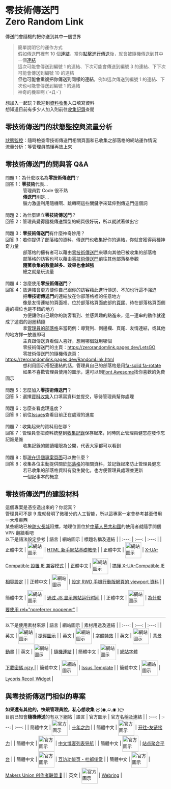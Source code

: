 # 零技術傳送門<br>Zero Random Link
傳送門會隨機的把你送到其中一個世界
> 簡單說明它的運作方式<br>
> 假如傳送門裡有 10 個[連結](https://zh.wikipedia.org/zh-tw/%E7%BB%9F%E4%B8%80%E8%B5%84%E6%BA%90%E5%AE%9A%E4%BD%8D%E7%AC%A6)，當你[點擊進行傳送](https://zerorandomlink.pages.dev/LetsGO)後，就會被隨機傳送到其中一個[連結](https://zh.wikipedia.org/zh-tw/%E7%BB%9F%E4%B8%80%E8%B5%84%E6%BA%90%E5%AE%9A%E4%BD%8D%E7%AC%A6)<br>
> 這次可能會傳送到編號 1 的連結、下次可能會傳送到編號 3 的連結、下下次可能會傳送到編號 10 的連結<br>
> **但也可能會重複把你傳送到同樣的連結**，例如這次傳送到編號 1 的連結、下次也可能會傳送到編號 1 的連結<br>
> 神奇的機率啊 (´◓Д◔`)<br>

想加入一起玩？歡迎到[資料收集](https://github.com/fez7yoe/ZeroRandomLink/issues/new/choose)入口填寫資料<br>
想知道目前有多少人加入則前往[收集記錄](https://github.com/fez7yoe/ZeroRandomLink/blob/main/BlogLog.md)查閱
## 零技術傳送門的狀態監控與流量分析
[狀態監控](https://zerorandomlink.fez7yoe.repl.co/status/page)：隨時檢查零技術傳送門相關頁面和已收集之部落格的網站運作情況<br>
流量分析：等管理員搞懂再放上來
## 零技術傳送門的問與答 Q&A
問題 1：為什麼取名為**零技術傳送門**？<br>
回答 1：**零技術**代表...<br>
&nbsp;&nbsp;&nbsp;&nbsp;&nbsp;&nbsp;&nbsp;&nbsp;&nbsp;&nbsp;&nbsp;&nbsp;&nbsp;&nbsp;管理員對 Code 很不熟<br>
&nbsp;&nbsp;&nbsp;&nbsp;&nbsp;&nbsp;&nbsp;&nbsp;&nbsp;&nbsp;&nbsp;&nbsp;&nbsp;&nbsp;**傳送門**則是...<br>
&nbsp;&nbsp;&nbsp;&nbsp;&nbsp;&nbsp;&nbsp;&nbsp;&nbsp;&nbsp;&nbsp;&nbsp;&nbsp;&nbsp;腦力激盪利用隨機啊、跳轉啊這些關鍵字來延伸到傳送門這個詞<br>
<br>
問題 2：為什麼建立**零技術傳送門**？<br>
回答 2：管理員覺得隨機傳送類型的網頁很好玩，所以就試著做出它<br>
<br>
問題 3：**零技術傳送門**有什麼神奇妙用？<br>
回答 3：若你提供了部落格的資料、傳送門也收集好你的連結，你就會獲得兩種神奇力量<br>
&nbsp;&nbsp;&nbsp;&nbsp;&nbsp;&nbsp;&nbsp;&nbsp;&nbsp;&nbsp;&nbsp;&nbsp;&nbsp;&nbsp;部落格的擁有者可以藉由[零技術傳送門](https://zerorandomlink.pages.dev/LetsGO)來導向其他已被收集的部落格<br>
&nbsp;&nbsp;&nbsp;&nbsp;&nbsp;&nbsp;&nbsp;&nbsp;&nbsp;&nbsp;&nbsp;&nbsp;&nbsp;&nbsp;部落格的訪客也可以藉由[零技術傳送門](https://zerorandomlink.pages.dev/LetsGO)前往其他部落格參觀<br>
&nbsp;&nbsp;&nbsp;&nbsp;&nbsp;&nbsp;&nbsp;&nbsp;&nbsp;&nbsp;&nbsp;&nbsp;&nbsp;&nbsp;**隨著收集的數量越多、效果也會越強**<br>
&nbsp;&nbsp;&nbsp;&nbsp;&nbsp;&nbsp;&nbsp;&nbsp;&nbsp;&nbsp;&nbsp;&nbsp;&nbsp;&nbsp;總之就是玩流量<br>
<br>
問題 4：怎麼使用**零技術傳送門**？<br>
回答 4：放連結會更方便你自己跟你的訪客藉此進行傳送、不加也行這不強迫<br>
&nbsp;&nbsp;&nbsp;&nbsp;&nbsp;&nbsp;&nbsp;&nbsp;&nbsp;&nbsp;&nbsp;&nbsp;&nbsp;&nbsp;把**零技術傳送門**的連結放在你部落格裡的任意地方<br>
&nbsp;&nbsp;&nbsp;&nbsp;&nbsp;&nbsp;&nbsp;&nbsp;&nbsp;&nbsp;&nbsp;&nbsp;&nbsp;&nbsp;像是友情連結的頁面裡、位於部落格頁面底部的[頁尾](https://www.cadiis.com.tw/blog/must-know-proper-noun-of-web-design#linktofooter)、待在部落格頁面側邊的欄位也是不錯的地方<br>
&nbsp;&nbsp;&nbsp;&nbsp;&nbsp;&nbsp;&nbsp;&nbsp;&nbsp;&nbsp;&nbsp;&nbsp;&nbsp;&nbsp;方便讓你自己跟你的訪客看到、並感興趣的點進來，這一連串的動作就達成了遊戲的迴圈精隨<br>
&nbsp;&nbsp;&nbsp;&nbsp;&nbsp;&nbsp;&nbsp;&nbsp;&nbsp;&nbsp;&nbsp;&nbsp;&nbsp;&nbsp;拿[管理員的部落格](https://fez7yoe.github.io)來當範例：導覽列、側邊欄、頁尾、友情連結，或其他的地方擇一放置即可<br>
&nbsp;&nbsp;&nbsp;&nbsp;&nbsp;&nbsp;&nbsp;&nbsp;&nbsp;&nbsp;&nbsp;&nbsp;&nbsp;&nbsp;主頁跟傳送頁看個人喜好，想用哪個就用哪個<br>
&nbsp;&nbsp;&nbsp;&nbsp;&nbsp;&nbsp;&nbsp;&nbsp;&nbsp;&nbsp;&nbsp;&nbsp;&nbsp;&nbsp;零技術傳送門的主頁：https://zerorandomlink.pages.dev/LetsGO<br>
&nbsp;&nbsp;&nbsp;&nbsp;&nbsp;&nbsp;&nbsp;&nbsp;&nbsp;&nbsp;&nbsp;&nbsp;&nbsp;&nbsp;零技術傳送門的隨機傳送頁：https://zerorandomlink.pages.dev/RandomLink.html<br>
&nbsp;&nbsp;&nbsp;&nbsp;&nbsp;&nbsp;&nbsp;&nbsp;&nbsp;&nbsp;&nbsp;&nbsp;&nbsp;&nbsp;想利用圖示搭配連結的話，管理員自己的部落格是用[fa-solid fa-rotate](https://fontawesome.com/icons/rotate?s=solid&f=classic)<br>
&nbsp;&nbsp;&nbsp;&nbsp;&nbsp;&nbsp;&nbsp;&nbsp;&nbsp;&nbsp;&nbsp;&nbsp;&nbsp;&nbsp;如果不喜歡管理員使用的圖示，還可以到[Font Awesome](https://fontawesome.com/search?o=r&m=free)找你喜歡的免費圖示<br>
<br>
問題 5：怎麼加入**零技術傳送門**？<br>
回答 5：選擇[資料收集](https://github.com/fez7yoe/ZeroRandomLink/issues/new/choose)入口填寫資料並提交，等待管理員幫你處理<br>
<br>
問題 6：怎麼查看處理進度？<br>
回答 6：前往[Issues](https://github.com/fez7yoe/ZeroRandomLink/issues)查看目前正在處理的進度<br>
<br>
問題 7：收集起來的資料用在哪？<br>
回答 7：管理員會把資料統整到[收集記錄](https://github.com/fez7yoe/ZeroRandomLink/blob/main/BlogLog.md)保存起來，同時防止管理員健忘症發作忘記誰是誰<br>
&nbsp;&nbsp;&nbsp;&nbsp;&nbsp;&nbsp;&nbsp;&nbsp;&nbsp;&nbsp;&nbsp;&nbsp;&nbsp;&nbsp;收集記錄的閱讀權限為公開，代表大家都可以看到<br>
<br>
問題 8：那[現在這個專案頁面](https://github.com/fez7yoe/ZeroRandomLink)可以做什麼？<br>
回答 8：收集各位主動提供關於[部落格](https://zh.m.wikipedia.org/zh-tw/%E7%B6%B2%E8%AA%8C)的相關資料，並記錄起來防止管理員健忘<br>
&nbsp;&nbsp;&nbsp;&nbsp;&nbsp;&nbsp;&nbsp;&nbsp;&nbsp;&nbsp;&nbsp;&nbsp;&nbsp;&nbsp;若已收集的部落格資料有發生變化，也方便管理員處理並更新<br>
&nbsp;&nbsp;&nbsp;&nbsp;&nbsp;&nbsp;&nbsp;&nbsp;&nbsp;&nbsp;&nbsp;&nbsp;&nbsp;&nbsp;一個記事本的概念<br>
## 零技術傳送門的建設材料
這個專案是憑空造出來的？你認真？<br>
管理員可不是 9 歲就發明了微積分的人工智能，所以這專案一定會參考甚至借用一大堆東西<br>
某些網站已被[防火長城](https://zh.wikipedia.org/zh-tw/%E9%98%B2%E7%81%AB%E9%95%BF%E5%9F%8E)阻擋，地理位置位於[中華人民共和國](https://zh.wikipedia.org/zh-tw/%E4%B8%AD%E5%8D%8E%E4%BA%BA%E6%B0%91%E5%85%B1%E5%92%8C%E5%9B%BD)的使用者就隨手開個 VPN 翻牆看吧<br>
以下是語法設定參考
| 語言 | 網站圖示 | 標題名稱及連結 |
| :---: | :---: | :---: |
| 正體中文 | <img src="https://progressbar.tw/assets/icons/ms-icon-144x144-91f3810843503ce7a69429b8ee6f4e38872d9c3ff255ca7cd3e72746cd1b2b1b.png" width = "50" height = "50" alt="網站圖示" align="center" valign="center"> | [HTML 新手網站基礎教學](https://progressbar.tw/serials/5) |
| 正體中文 | <img src="https://atung.iblog.tw/wp-content/uploads/2020/06/icon_pixnet.jpg" width = "50" height = "50" alt="網站圖示" align="center" valign="center"> | [X-UA-Compatible 設置 IE 兼容模式](https://injerry.pixnet.net/blog/post/57042465) |
| 正體中文 | <img src="https://blog.darkthread.net/img/icon512x512.png" width = "50" height = "50" alt="網站圖示" align="center" valign="center"> | [搞懂 X-UA-Compatible IE 相容設定](https://blog.darkthread.net/blog/x-ua-compatible-setting) |
| 正體中文 | <img src="https://www.fooish.com/favicon.ico" width = "50" height = "50" alt="網站圖示" align="center" valign="center"> | [設定 RWD 手機行動版網頁的 viewport 資料](https://www.fooish.com/html/meta-viewport.html) |
| 簡體中文 | <img src="https://img2.moeblog.vip/images/tDSD.png" width = "50" height = "50" alt="網站圖示" align="center" valign="center"> | [通过 JS 显示网站运行时间](https://www.smalljun.com/archives/%E9%80%9A%E8%BF%87js%E6%98%BE%E7%A4%BA%E7%BD%91%E7%AB%99%E8%BF%90%E8%A1%8C%E6%97%B6%E9%97%B4.html) |
| 正體中文 | <img src="https://pjchender.dev/img/pjchender.png" width = "50" height = "50" alt="網站圖示" align="center" valign="center"> | [為什麼要使用 rel="noreferrer noopener"](https://pjchender.blogspot.com/2020/05/relnoreferrer-targetblank.html) |
***
以下是使用素材來源
| 語言 | 網站圖示 | 素材用途及連結 |
| :---: | :---: | :---: |
| 英文 | <img src="https://media.flaticon.com/dist/min/img/apple-icon-152x152-precomposed.png" width = "50" height = "50" alt="網站圖示" align="center" valign="center"> | [捷徑圖示](https://www.flaticon.com/free-icon/exchange_5791562?related_id=5791562&origin=search) |
| 英文 | <img src="https://cdn2.iconfinder.com/data/icons/social-icons-33/128/Codepen-512.png" width = "50" height = "50" alt="網站圖示" align="center" valign="center"> | [字體特效](https://codepen.io/team/css-tricks/pen/xxPOgmZ) |
| 英文 | <img src="https://cdn2.iconfinder.com/data/icons/social-icons-33/128/Codepen-512.png" width = "50" height = "50" alt="網站圖示" align="center" valign="center"> | [背景動畫](https://codepen.io/ElHalWaNY/pen/zKRQGx) |
| 英文 | <img src="https://images.squarespace-cdn.com/content/v1/50eca855e4b0939ae8bb12d9/1381006470272-AJCDIBP37RWH3OCJIYBV/favicon.ico" width = "50" height = "50" alt="網站圖示" align="center" valign="center"> | [隨機連結](https://learninginhand.com/blog/random-messages-and-links) |
| 簡體中文 | <img src="https://res.wx.qq.com/a/wx_fed/assets/res/OTE0YTAw.png" width = "50" height = "50" alt="網站圖示" align="center" valign="center"> | [網站字體](https://mp.weixin.qq.com/s/t_00phJay2v8CwQh0UwufA)<br>[下載密碼 njzy ](https://njzybaby.lanzoui.com/b07sle58j) |
| 簡體中文 | <img src="https://raw.githubusercontent.com/travellings-link/travellings/master/assets/favicon.png" width = "50" height = "50" alt="網站圖示" align="center" valign="center"> | [ Issus Template](https://github.com/travellings-link/travellings) |
| 簡體中文 | <img src="https://cdn.jsdelivr.net/npm/@dsrca/cdn@1.0.0/lib/favicon/pwa-512x512.png" width = "50" height = "50" alt="網站圖示" align="center" valign="center"> | [Lycoris Recoil Widget](https://github.com/dsrkafuu/sakana-widget) |
## 與零技術傳送門相似的專案
**如果還有其他的，快跟管理員說，私心想收集** ლ(◉◞౪◟◉ )ლ<br>
目前已知會**隨機傳送**的有以下網站
| 語言 | 官方圖示 | 官方名稱及連結 |
| :---: | :---: | :---: |
| 簡體中文 | <img src="https://www.foreverblog.cn/favicon.ico" width = "50" height = "50" alt="官方圖示" align="center" valign="center"> | [十年之约](https://www.foreverblog.cn) |
| 簡體中文 | <img src="https://raw.githubusercontent.com/travellings-link/travellings/master/assets/favicon.png" width = "50" height = "50" alt="官方圖示" align="center" valign="center"> | [开往-友链接力](https://github.com/travellings-link/travellings) |
| 簡體中文 | <img src="https://zhblogs.ohyee.cc/apple-touch-icon.png" width = "50" height = "50" alt="官方圖示" align="center" valign="center"> | [中文博客列表导航](https://zhblogs.ohyee.cc) |
| 簡體中文 | <img src="https://bucker-for-sae.oss-cn-hangzhou.aliyuncs.com/sitesImages/82486042.jpg" width = "50" height = "50" alt="官方圖示" align="center" valign="center"> | [站点聚合平台](http://sites.link) |
| 簡體中文 | <img src="https://dujun.tk/icon/visit.png" width = "50" height = "50" alt="官方圖示" align="center" valign="center"> | [互访功能页 - 杜郎俊赏](https://dujun.tk/visit) |
| 簡體中文 | <img src="https://union.zhaodao.ai/icon.black.svg" width = "50" height = "50" alt="官方圖示" align="center" valign="center"> | [Makers Union 创作者联盟 💍](https://github.com/zhaodaoai/Makers-Union) |
| 英文 | <img src="https://webring.xxiivv.com/icon.black.svg" width = "50" height = "50" alt="官方圖示" align="center" valign="center"> | [Webring](https://github.com/XXIIVV/webring) |
